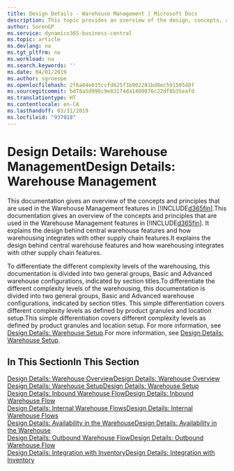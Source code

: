```yaml
---
title: Design Details - Warehouse Management | Microsoft Docs
description: This topic provides an overview of the design, concepts, and principles behind the Warehouse Management features in Business Central.
author: SorenGP
ms.service: dynamics365-business-central
ms.topic: article
ms.devlang: na
ms.tgt_pltfrm: na
ms.workload: na
ms.search.keywords: ''
ms.date: 04/01/2019
ms.author: sgroespe
ms.openlocfilehash: 2f6a84e015ccfd625f3b902281bd8ec59150540f
ms.sourcegitcommit: bd78a5d990c9e83174da1409076c22df8b35eafd
ms.translationtype: HT
ms.contentlocale: en-CA
ms.lasthandoff: 03/31/2019
ms.locfileid: "937018"
---
```

# <a name="design-details-warehouse-management"></a><span data-ttu-id="945c8-103">Design Details: Warehouse Management</span><span class="sxs-lookup"><span data-stu-id="945c8-103">Design Details: Warehouse Management</span></span>
<span data-ttu-id="945c8-104">This documentation gives an overview of the concepts and principles that are used in the Warehouse Management features in [!INCLUDE[d365fin](includes/d365fin_md.md)].</span><span class="sxs-lookup"><span data-stu-id="945c8-104">This documentation gives an overview of the concepts and principles that are used in the Warehouse Management features in [!INCLUDE[d365fin](includes/d365fin_md.md)].</span></span> <span data-ttu-id="945c8-105">It explains the design behind central warehouse features and how warehousing integrates with other supply chain features.</span><span class="sxs-lookup"><span data-stu-id="945c8-105">It explains the design behind central warehouse features and how warehousing integrates with other supply chain features.</span></span>  

<span data-ttu-id="945c8-106">To differentiate the different complexity levels of the warehousing, this documentation is divided into two general groups, Basic and Advanced warehouse configurations, indicated by section titles.</span><span class="sxs-lookup"><span data-stu-id="945c8-106">To differentiate the different complexity levels of the warehousing, this documentation is divided into two general groups, Basic and Advanced warehouse configurations, indicated by section titles.</span></span> <span data-ttu-id="945c8-107">This simple differentiation covers different complexity levels as defined by product granules and location setup.</span><span class="sxs-lookup"><span data-stu-id="945c8-107">This simple differentiation covers different complexity levels as defined by product granules and location setup.</span></span> <span data-ttu-id="945c8-108">For more information, see [Design Details: Warehouse Setup](design-details-warehouse-setup.md).</span><span class="sxs-lookup"><span data-stu-id="945c8-108">For more information, see [Design Details: Warehouse Setup](design-details-warehouse-setup.md).</span></span>  

## <a name="in-this-section"></a><span data-ttu-id="945c8-109">In This Section</span><span class="sxs-lookup"><span data-stu-id="945c8-109">In This Section</span></span>  
[<span data-ttu-id="945c8-110">Design Details: Warehouse Overview</span><span class="sxs-lookup"><span data-stu-id="945c8-110">Design Details: Warehouse Overview</span></span>](design-details-warehouse-overview.md)  
[<span data-ttu-id="945c8-111">Design Details: Warehouse Setup</span><span class="sxs-lookup"><span data-stu-id="945c8-111">Design Details: Warehouse Setup</span></span>](design-details-warehouse-setup.md)  
[<span data-ttu-id="945c8-112">Design Details: Inbound Warehouse Flow</span><span class="sxs-lookup"><span data-stu-id="945c8-112">Design Details: Inbound Warehouse Flow</span></span>](design-details-inbound-warehouse-flow.md)  
[<span data-ttu-id="945c8-113">Design Details: Internal Warehouse Flows</span><span class="sxs-lookup"><span data-stu-id="945c8-113">Design Details: Internal Warehouse Flows</span></span>](design-details-internal-warehouse-flows.md)  
[<span data-ttu-id="945c8-114">Design Details: Availability in the Warehouse</span><span class="sxs-lookup"><span data-stu-id="945c8-114">Design Details: Availability in the Warehouse</span></span>](design-details-availability-in-the-warehouse.md)  
[<span data-ttu-id="945c8-115">Design Details: Outbound Warehouse Flow</span><span class="sxs-lookup"><span data-stu-id="945c8-115">Design Details: Outbound Warehouse Flow</span></span>](design-details-outbound-warehouse-flow.md)  
[<span data-ttu-id="945c8-116">Design Details: Integration with Inventory</span><span class="sxs-lookup"><span data-stu-id="945c8-116">Design Details: Integration with Inventory</span></span>](design-details-integration-with-inventory.md)
